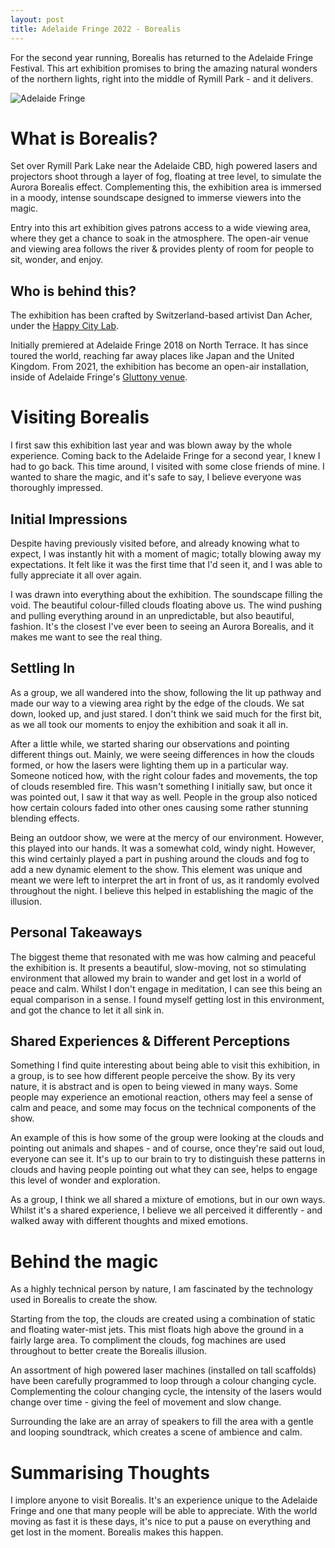 ```yaml
---
layout: post
title: Adelaide Fringe 2022 - Borealis
---
```


For the second year running, Borealis has returned to the Adelaide Fringe Festival. This art exhibition promises to bring the amazing natural wonders of the northern lights, right into the middle of Rymill Park - and it delivers.

![Adelaide Fringe](https://upload.wikimedia.org/wikipedia/commons/thumb/e/e9/Adelaide_Fringe_logo_%282018%29.svg/320px-Adelaide_Fringe_logo_%282018%29.svg.png "Adelaide Fringe")

# What is Borealis?
Set over Rymill Park Lake near the Adelaide CBD, high powered lasers and projectors shoot through a layer of fog, floating at tree level, to simulate the Aurora Borealis effect. Complementing this, the exhibition area is immersed in a moody, intense soundscape designed to immerse viewers into the magic. 

Entry into this art exhibition gives patrons access to a wide viewing area, where they get a chance to soak in the atmosphere. The open-air venue and viewing area follows the river & provides plenty of room for people to sit, wonder, and enjoy.

## Who is behind this?
The exhibition has been crafted by Switzerland-based artivist Dan Acher, under the [Happy City Lab](https://happycitylab.com/). 

Initially premiered at Adelaide Fringe 2018 on North Terrace. It has since toured the world, reaching far away places like Japan and the United Kingdom. From 2021, the exhibition has become an open-air installation, inside of Adelaide Fringe's [Gluttony venue](https://gluttony.net.au/).

# Visiting Borealis
I first saw this exhibition last year and was blown away by the whole experience. Coming back to the Adelaide Fringe for a second year, I knew I had to go back. This time around, I visited with some close friends of mine. I wanted to share the magic, and it's safe to say, I believe everyone was thoroughly impressed.

## Initial Impressions
Despite having previously visited before, and already knowing what to expect, I was instantly hit with a moment of magic; totally blowing away my expectations. It felt like it was the first time that I'd seen it, and I was able to fully appreciate it all over again.

I was drawn into everything about the exhibition. The soundscape filling the void. The beautiful colour-filled clouds floating above us. The wind pushing and pulling everything around in an unpredictable, but also beautiful, fashion. It's the closest I've ever been to seeing an Aurora Borealis, and it makes me want to see the real thing.

## Settling In 
As a group, we all wandered into the show, following the lit up pathway and made our way to a viewing area right by the edge of the clouds. We sat down, looked up, and just stared. I don't think we said much for the first bit, as we all took our moments to enjoy the exhibition and soak it all in. 

After a little while, we started sharing our observations and pointing different things out. Mainly, we were seeing differences in how the clouds formed, or how the lasers were lighting them up in a particular way. Someone noticed how, with the right colour fades and movements, the top of clouds resembled fire. This wasn't something I initially saw, but once it was pointed out, I saw it that way as well. People in the group also noticed how certain colours faded into other ones causing some rather stunning blending effects.

Being an outdoor show, we were at the mercy of our environment. However, this played into our hands. It was a somewhat cold, windy night. However, this wind certainly played a part in pushing around the clouds and fog to add a new dynamic element to the show. This element was unique and meant we were left to interpret the art in front of us, as it randomly evolved throughout the night. I believe this helped in establishing the magic of the illusion.

## Personal Takeaways
The biggest theme that resonated with me was how calming and peaceful the exhibition is. It presents a beautiful, slow-moving, not so stimulating environment that allowed my brain to wander and get lost in a world of peace and calm. Whilst I don't engage in meditation, I can see this being an equal comparison in a sense. I found myself getting lost in this environment, and got the chance to let it all sink in.

## Shared Experiences & Different Perceptions
Something I find quite interesting about being able to visit this exhibition, in a group, is to see how different people perceive the show. By its very nature, it is abstract and is open to being viewed in many ways. Some people may experience an emotional reaction, others may feel a sense of calm and peace, and some may focus on the technical components of the show.

An example of this is how some of the group were looking at the clouds and pointing out animals and shapes - and of course, once they're said out loud, everyone can see it. It's up to our brain to try to distinguish these patterns in clouds and having people pointing out what they can see, helps to engage this level of wonder and exploration.

As a group, I think we all shared a mixture of emotions, but in our own ways.  Whilst it's a shared experience, I believe we all perceived it differently - and walked away with different thoughts and mixed emotions.

# Behind the magic
As a highly technical person by nature, I am fascinated by the technology used in Borealis to create the show. 

Starting from the top, the clouds are created using a combination of static and floating water-mist jets. This mist floats high above the ground in a fairly large area. To compliment the clouds, fog machines are used throughout to better create the Borealis illusion. 

An assortment of high powered laser machines (installed on tall scaffolds) have been carefully programmed to loop through a colour changing cycle. Complementing the colour changing cycle, the intensity of the lasers would change over time - giving the feel of movement and slow change.

Surrounding the lake are an array of speakers to fill the area with a gentle and looping soundtrack, which creates a scene of ambience and calm. 

# Summarising Thoughts
I implore anyone to visit Borealis. It's an experience unique to the Adelaide Fringe and one that many people will be able to appreciate. With the world moving as fast it is these days, it's nice to put a pause on everything and get lost in the moment. Borealis makes this happen.